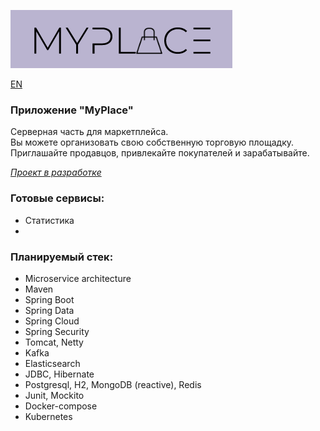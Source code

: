 ![myplace.png](logo.png)

[EN](README.md)

### Приложение "MyPlace"
Серверная часть для маркетплейса.  
Вы можете организовать свою собственную торговую площадку.  
Приглашайте продавцов, привлекайте покупателей и зарабатывайте.

<u>_Проект в разработке_</u>

### Готовые сервисы:
- Статистика
-

### Планируемый стек:
- Microservice architecture
- Maven
- Spring Boot
- Spring Data
- Spring Cloud
- Spring Security
- Tomcat, Netty
- Kafka
- Elasticsearch
- JDBC, Hibernate
- Postgresql, H2, MongoDB (reactive), Redis
- Junit, Mockito
- Docker-compose
- Kubernetes